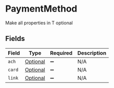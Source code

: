 # PaymentMethod

Make all properties in T optional


## Fields

| Field                                                                   | Type                                                                    | Required                                                                | Description                                                             |
| ----------------------------------------------------------------------- | ----------------------------------------------------------------------- | ----------------------------------------------------------------------- | ----------------------------------------------------------------------- |
| `ach`                                                                   | [Optional<AchPaymentMethod>](../../models/shared/AchPaymentMethod.md)   | :heavy_minus_sign:                                                      | N/A                                                                     |
| `card`                                                                  | [Optional<CardPaymentMethod>](../../models/shared/CardPaymentMethod.md) | :heavy_minus_sign:                                                      | N/A                                                                     |
| `link`                                                                  | [Optional<LinkPaymentMethod>](../../models/shared/LinkPaymentMethod.md) | :heavy_minus_sign:                                                      | N/A                                                                     |